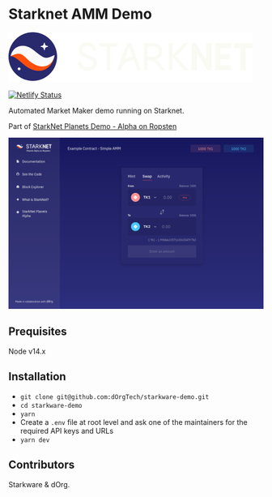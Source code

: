 # Starknet AMM Demo

![starknet logo](public/starknet.svg)

[![Netlify Status](https://api.netlify.com/api/v1/badges/c8bf575a-b8a1-4bef-b855-b84e2265ec29/deploy-status)](https://app.netlify.com/sites/starkware-amm-demo/deploys)

Automated Market Maker demo running on Starknet.

Part of [StarkNet Planets Demo - Alpha on Ropsten](https://starkware.medium.com/starknet-planets-alpha-on-ropsten-e7494929cb95)

<img src="public/screenshot.png" width="780"/>

## Prequisites

Node v14.x

## Installation

- `git clone git@github.com:dOrgTech/starkware-demo.git`
- `cd starkware-demo`
- `yarn`
- Create a `.env` file at root level and ask one of the maintainers for the required API keys and URLs
- `yarn dev`

## Contributors

Starkware & dOrg.
